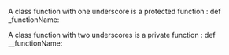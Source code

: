 A class function with one underscore is a protected function : 
def _functionName:

A class function with two underscores is a private function : 
def __functionName:
